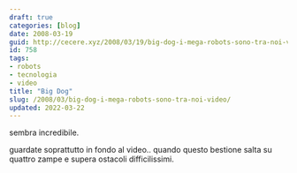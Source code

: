 ```yaml
---
draft: true
categories: [blog]
date: 2008-03-19
guid: http://cecere.xyz/2008/03/19/big-dog-i-mega-robots-sono-tra-noi-video/
id: 758
tags:
- robots
- tecnologia
- video
title: "Big Dog"
slug: /2008/03/big-dog-i-mega-robots-sono-tra-noi-video/
updated: 2022-03-22
---
```


sembra incredibile.
  
guardate soprattutto in fondo al video.. quando questo bestione salta su quattro zampe e supera ostacoli difficilissimi.